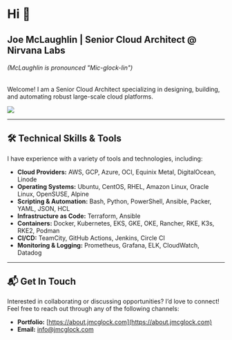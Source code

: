 # Hi 👋

## Joe McLaughlin | Senior Cloud Architect @ Nirvana Labs
###### *(McLaughlin is pronounced "Mic-glock-lin")*

Welcome! I am a Senior Cloud Architect specializing in designing, building, and automating robust large-scale cloud platforms.

![](http://github-profile-summary-cards.vercel.app/api/cards/profile-details?username=jmcglock&theme=material_palenight)

---

## 🛠 Technical Skills & Tools

I have experience with a variety of tools and technologies, including:

- **Cloud Providers:** AWS, GCP, Azure, OCI, Equinix Metal, DigitalOcean, Linode
- **Operating Systems:** Ubuntu, CentOS, RHEL, Amazon Linux, Oracle Linux, OpenSUSE, Alpine
- **Scripting & Automation:** Bash, Python, PowerShell, Ansible, Packer, YAML, JSON, HCL
- **Infrastructure as Code:** Terraform, Ansible
- **Containers:** Docker, Kubernetes, EKS, GKE, OKE, Rancher, RKE, K3s, RKE2, Podman
- **CI/CD:** TeamCity, GitHub Actions, Jenkins, Circle CI
- **Monitoring & Logging:** Prometheus, Grafana, ELK, CloudWatch, Datadog

---

## 📬 Get In Touch

Interested in collaborating or discussing opportunities? I’d love to connect! Feel free to reach out through any of the following channels:

- **Portfolio:** [https://about.jmcglock.com](https://about.jmcglock.com)
- **Email:** [info@jmcglock.com](mailto:info@jmcglock.com)
